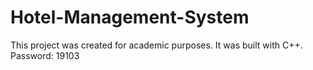 # Hotel-Management-System
This project was created for academic purposes. It was built with C++.
Password: 19103
